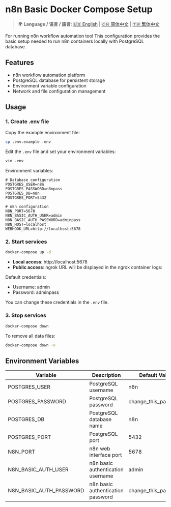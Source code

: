 # n8n Basic Docker Compose Setup

> 🌍 **Language / 语言 / 語言**: [🇺🇸 English](./README-EN.md) | [🇨🇳 简体中文](./README-CN.md) | [🇹🇼 繁体中文](./README.md)

For running n8n workflow automation tool
This configuration provides the basic setup needed to run n8n containers locally with PostgreSQL database.

## Features

* n8n workflow automation platform
* PostgreSQL database for persistent storage
* Environment variable configuration
* Network and file configuration management

## Usage

### 1. Create .env file

Copy the example environment file:

```bash
cp .env.example .env
```

Edit the `.env` file and set your environment variables:

```bash
vim .env
```

Environment variables:

```
# Database configuration
POSTGRES_USER=n8n
POSTGRES_PASSWORD=n8npass
POSTGRES_DB=n8n
POSTGRES_PORT=5432

# n8n configuration
N8N_PORT=5678
N8N_BASIC_AUTH_USER=admin
N8N_BASIC_AUTH_PASSWORD=adminpass
N8N_HOST=localhost
WEBHOOK_URL=http://localhost:5678
```

### 2. Start services

```bash
docker-compose up -d
```

* **Local access**: http://localhost:5678
* **Public access**: ngrok URL will be displayed in the ngrok container logs:

Default credentials:
* Username: admin
* Password: adminpass

You can change these credentials in the `.env` file.

### 3. Stop services

```bash
docker-compose down
```

To remove all data files:

```bash
docker-compose down -v
```

## Environment Variables

| Variable | Description | Default Value |
|----------|-------------|---------|
| POSTGRES_USER | PostgreSQL username | n8n |
| POSTGRES_PASSWORD | PostgreSQL password | change_this_password |
| POSTGRES_DB | PostgreSQL database name | n8n |
| POSTGRES_PORT | PostgreSQL port | 5432 |
| N8N_PORT | n8n web interface port | 5678 |
| N8N_BASIC_AUTH_USER | n8n basic authentication username | admin |
| N8N_BASIC_AUTH_PASSWORD | n8n basic authentication password | change_this_password |